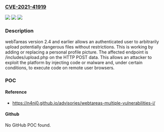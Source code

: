 ### [CVE-2021-41919](https://cve.mitre.org/cgi-bin/cvename.cgi?name=CVE-2021-41919)
![](https://img.shields.io/static/v1?label=Product&message=n%2Fa&color=blue)
![](https://img.shields.io/static/v1?label=Version&message=n%2Fa&color=blue)
![](https://img.shields.io/static/v1?label=Vulnerability&message=n%2Fa&color=brighgreen)

### Description

webTareas version 2.4 and earlier allows an authenticated user to arbitrarily upload potentially dangerous files without restrictions. This is working by adding or replacing a personal profile picture. The affected endpoint is /includes/upload.php on the HTTP POST data. This allows an attacker to exploit the platform by injecting code or malware and, under certain conditions, to execute code on remote user browsers.

### POC

#### Reference
- https://n4nj0.github.io/advisories/webtareas-multiple-vulnerabilities-i/

#### Github
No GitHub POC found.

